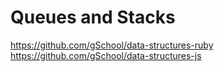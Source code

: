 
# Queues and Stacks


https://github.com/gSchool/data-structures-ruby
https://github.com/gSchool/data-structures-js
